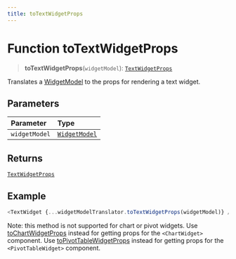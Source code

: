 ```yaml
---
title: toTextWidgetProps
---
```


# Function toTextWidgetProps

> **toTextWidgetProps**(`widgetModel`): [`TextWidgetProps`](../../../interfaces/interface.TextWidgetProps.md)

Translates a [WidgetModel](../../interface.WidgetModel.md) to the props for rendering a text widget.

## Parameters

| Parameter | Type |
| :------ | :------ |
| `widgetModel` | [`WidgetModel`](../../interface.WidgetModel.md) |

## Returns

[`TextWidgetProps`](../../../interfaces/interface.TextWidgetProps.md)

## Example

```ts
<TextWidget {...widgetModelTranslator.toTextWidgetProps(widgetModel)} />
```

Note: this method is not supported for chart or pivot widgets.
Use [toChartWidgetProps](function.toChartWidgetProps.md) instead for getting props for the `<ChartWidget>`  component.
Use [toPivotTableWidgetProps](function.toPivotTableWidgetProps.md) instead for getting props for the `<PivotTableWidget>`  component.
